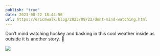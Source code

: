 ```yaml
---
publish: "true"
date: 2023-08-22 18:44:56
url: https://ericmwalk.blog/2023/08/22/dont-mind-watching.html
---
```

Don’t mind watching hockey and basking in this cool weather inside as outside it is another story. 🥵

![](https://ericmwalk.blog/uploads/2023/d63df5bfec.jpg)